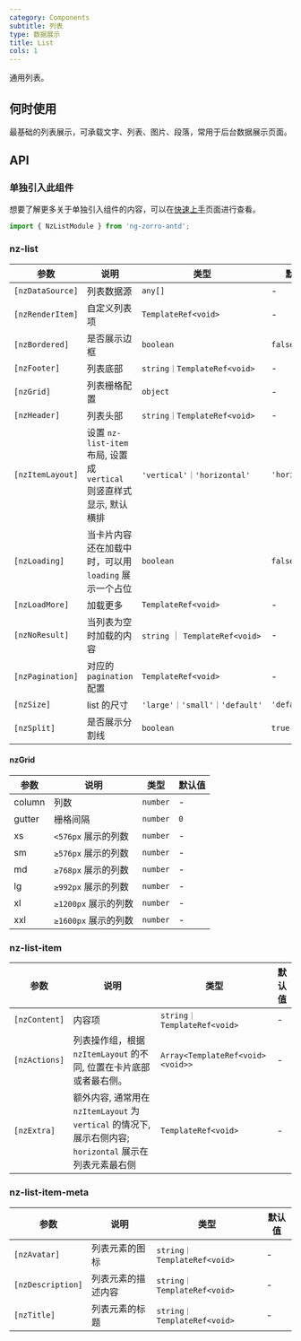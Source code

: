 ```yaml
---
category: Components
subtitle: 列表
type: 数据展示
title: List
cols: 1
---
```


通用列表。

## 何时使用

最基础的列表展示，可承载文字、列表、图片、段落，常用于后台数据展示页面。

## API

### 单独引入此组件

想要了解更多关于单独引入组件的内容，可以在[快速上手](/docs/getting-started/zh#单独引入某个组件)页面进行查看。

```ts
import { NzListModule } from 'ng-zorro-antd';
```

### nz-list

| 参数 | 说明 | 类型 | 默认值 |
| --- | --- | --- | --- |
| `[nzDataSource]` | 列表数据源 | `any[]` | - |
| `[nzRenderItem]` | 自定义列表项 | `TemplateRef<void>` | - |
| `[nzBordered]` | 是否展示边框 | `boolean` | `false` |
| `[nzFooter]` | 列表底部 | `string｜TemplateRef<void>` | - |
| `[nzGrid]` | 列表栅格配置 | `object` | - |
| `[nzHeader]` | 列表头部 | `string｜TemplateRef<void>` | - |
| `[nzItemLayout]` | 设置 `nz-list-item` 布局, 设置成 `vertical` 则竖直样式显示, 默认横排 | `'vertical'｜'horizontal'` | `'horizontal'` |
| `[nzLoading]` | 当卡片内容还在加载中时，可以用 `loading` 展示一个占位 | `boolean` | `false` |
| `[nzLoadMore]` | 加载更多 | `TemplateRef<void>` | - |
| `[nzNoResult]` | 当列表为空时加载的内容 | `string` ｜ `TemplateRef<void>` | - |
| `[nzPagination]` | 对应的 `pagination` 配置 | `TemplateRef<void>` | - |
| `[nzSize]` | list 的尺寸 | `'large'｜'small'｜'default'` | `'default'` |
| `[nzSplit]` | 是否展示分割线 | `boolean` | `true` |

#### nzGrid

| 参数 | 说明 | 类型 | 默认值 |
| --- | --- | --- | --- |
| column | 列数 | `number` | - |
| gutter | 栅格间隔 | `number` | `0` |
| xs | `<576px` 展示的列数 | `number` | - |
| sm | `≥576px` 展示的列数 | `number` | - |
| md | `≥768px` 展示的列数 | `number` | - |
| lg | `≥992px` 展示的列数 | `number` | - |
| xl | `≥1200px` 展示的列数 | `number` | - |
| xxl | `≥1600px` 展示的列数 | `number` | - |

### nz-list-item

| 参数 | 说明 | 类型 | 默认值 |
| --- | --- | --- | --- |
| `[nzContent]` | 内容项 | `string｜TemplateRef<void>` | - |
| `[nzActions]` | 列表操作组，根据 `nzItemLayout` 的不同, 位置在卡片底部或者最右侧。 | `Array<TemplateRef<void><void>>` | - |
| `[nzExtra]` | 额外内容, 通常用在 `nzItemLayout` 为 `vertical` 的情况下, 展示右侧内容; `horizontal` 展示在列表元素最右侧 | `TemplateRef<void>` | - |

### nz-list-item-meta

| 参数 | 说明 | 类型 | 默认值 |
| --- | --- | --- | --- |
| `[nzAvatar]` | 列表元素的图标 | `string｜TemplateRef<void>` | - |
| `[nzDescription]` | 列表元素的描述内容 | `string｜TemplateRef<void>` | - |
| `[nzTitle]` | 列表元素的标题 | `string｜TemplateRef<void>` | - |
